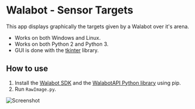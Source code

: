 
# Walabot - Sensor Targets

This app displays graphically the targets given by a Walabot over it's arena.  
* Works on both Windows and Linux.
* Works on both Python 2 and Python 3.
* GUI is done with the [tkinter](https://docs.python.org/3.5/library/tkinter.html) library.

## How to use

1. Install the [Walabot SDK](http://walabot.com/getting-started) and the [WalabotAPI Python library](https://github.com/Walabot-Projects/Walabot-HelloWalabot#how-to-use) using pip.
2. Run `RawImage.py`.

![Screenshot](https://raw.githubusercontent.com/Walabot-Projects/Walabot-SensorTargets/master/screenshot.png)

